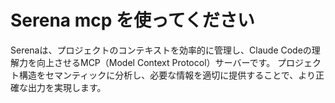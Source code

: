 # Serena mcp を使ってください
Serenaは、プロジェクトのコンテキストを効率的に管理し、Claude Codeの理解力を向上させるMCP（Model Context Protocol）サーバーです。
プロジェクト構造をセマンティックに分析し、必要な情報を適切に提供することで、より正確な出力を実現します。